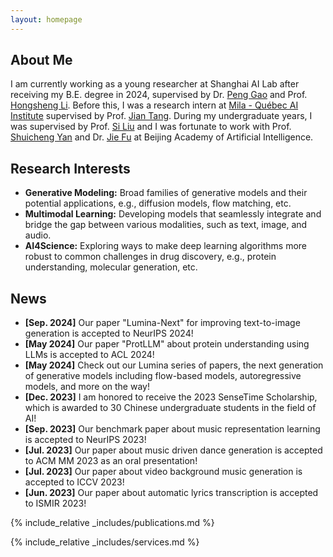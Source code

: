 ```yaml
---
layout: homepage
---
```

## About Me

I am currently working as a young researcher at Shanghai AI Lab after receiving my B.E. degree in 2024, supervised by Dr. [Peng Gao](https://gaopengcuhk.github.io/) and Prof. [Hongsheng Li](https://www.ee.cuhk.edu.hk/~hsli/). Before this, I was a research intern at [Mila - Québec AI Institute](https://mila.quebec/) supervised by Prof. [Jian Tang](https://jian-tang.com/). During my undergraduate years, I was supervised by  Prof. [Si Liu](http://colalab.net/) and I was fortunate to work with Prof. [Shuicheng Yan](https://yanshuicheng.info/) and Dr. [Jie Fu](https://bigaidream.github.io/) at Beijing Academy of Artificial Intelligence. 
<!-- I was also a research intern at Alibaba Inc., where I worked on music generation with Dr. [Aixi Zhang](https://scholar.google.com.hk/citations?user=hNTP47EAAAAJ&hl=en). -->

## Research Interests

<!-- My interests spans multiple areas, including: -->

- **Generative Modeling:** Broad families of generative models and their potential applications, e.g., diffusion models, flow matching, etc.
- **Multimodal Learning:** Developing models that seamlessly integrate and bridge the gap between various modalities, such as text, image, and audio.
- **AI4Science:** Exploring ways to make deep learning algorithms more robust to common challenges in drug discovery, e.g., protein understanding, molecular generation, etc.

## News

- **[Sep. 2024]** Our paper "Lumina-Next" for improving text-to-image generation is accepted to NeurIPS 2024!
- **[May 2024]** Our paper "ProtLLM" about protein understanding using LLMs is accepted to ACL 2024!
- **[May 2024]** Check out our Lumina series of papers, the next generation of generative models including flow-based models, autoregressive models, and more on the way!
- **[Dec. 2023]** I am honored to receive the 2023 SenseTime Scholarship, which is awarded to 30 Chinese undergraduate students in the field of AI!
- **[Sep. 2023]** Our benchmark paper about music representation learning is accepted to NeurIPS 2023!
- **[Jul. 2023]** Our paper about music driven dance generation is accepted to ACM MM 2023 as an oral presentation!
- **[Jul. 2023]** Our paper about video background music generation is accepted to ICCV 2023!
- **[Jun. 2023]** Our paper about automatic lyrics transcription is accepted to ISMIR 2023!

{% include_relative _includes/publications.md %}

{% include_relative _includes/services.md %}
